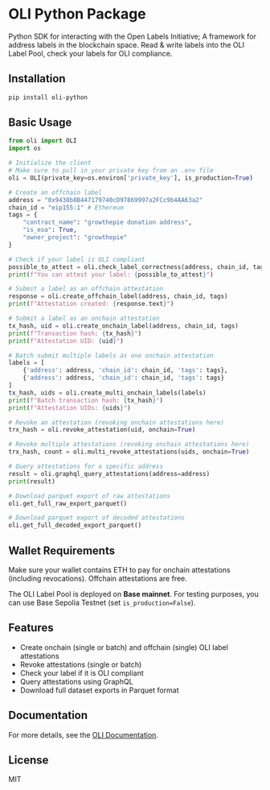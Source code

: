 # OLI Python Package

Python SDK for interacting with the Open Labels Initiative; A framework for address labels in the blockchain space. Read & write labels into the OLI Label Pool, check your labels for OLI compliance.

## Installation

```bash
pip install oli-python
```

## Basic Usage

```python
from oli import OLI
import os

# Initialize the client
# Make sure to pull in your private key from an .env file
oli = OLI(private_key=os.environ['private_key'], is_production=True)

# Create an offchain label
address = "0x9438b8B447179740cD97869997a2FCc9b4AA63a2"
chain_id = "eip155:1" # Ethereum
tags = {
    "contract_name": "growthepie donation address",
    "is_eoa": True,
    "owner_project": "growthepie"
}

# Check if your label is OLI compliant
possible_to_attest = oli.check_label_correctness(address, chain_id, tags)
print(f"You can attest your label: {possible_to_attest}")

# Submit a label as an offchain attestation
response = oli.create_offchain_label(address, chain_id, tags)
print(f"Attestation created: {response.text}")

# Submit a label as an onchain attestation
tx_hash, uid = oli.create_onchain_label(address, chain_id, tags)
print(f"Transaction hash: {tx_hash}")
print(f"Attestation UID: {uid}")

# Batch submit multiple labels as one onchain attestation
labels = [
    {'address': address, 'chain_id': chain_id, 'tags': tags},
    {'address': address, 'chain_id': chain_id, 'tags': tags}
]
tx_hash, uids = oli.create_multi_onchain_labels(labels)
print(f"Batch transaction hash: {tx_hash}")
print(f"Attestation UIDs: {uids}")

# Revoke an attestation (revoking onchain attestations here)
trx_hash = oli.revoke_attestation(uid, onchain=True)

# Revoke multiple attestations (revoking onchain attestations here)
trx_hash, count = oli.multi_revoke_attestations(uids, onchain=True)

# Query attestations for a specific address
result = oli.graphql_query_attestations(address=address)
print(result)

# Download parquet export of raw attestations
oli.get_full_raw_export_parquet()

# Download parquet export of decoded attestations
oli.get_full_decoded_export_parquet()

```

## Wallet Requirements

Make sure your wallet contains ETH to pay for onchain attestations (including revocations). Offchain attestations are free.

The OLI Label Pool is deployed on **Base mainnet**. For testing purposes, you can use Base Sepolia Testnet (set `is_production=False`).

## Features

- Create onchain (single or batch) and offchain (single) OLI label attestations
- Revoke attestations (single or batch)
- Check your label if it is OLI compliant
- Query attestations using GraphQL
- Download full dataset exports in Parquet format

## Documentation

For more details, see the [OLI Documentation](https://github.com/openlabelsinitiative/OLI).

## License

MIT
